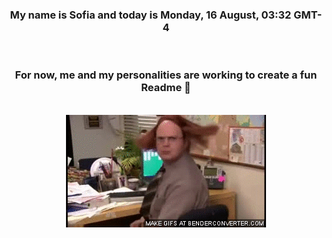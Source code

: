 


<div align="center">
<h3 >My name is Sofia and today is Monday, 16 August, 03:32 GMT-4</h3><br>
<h3 >For now, me and my personalities are working to create a fun Readme 👋
</h3><br>
<img src='img/dwight.gif' alt='working...'/>
</div>
